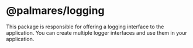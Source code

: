 # @palmares/logging

This package is responsible for offering a logging interface to the application. You can create multiple logger interfaces and use them in your application.
